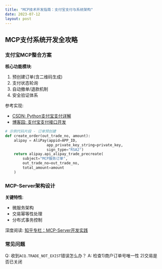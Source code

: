 ```yaml
---
title: "MCP技术开发指南：支付宝支付与系统架构"
date: 2023-07-12
layout: post
---
```


## MCP支付系统开发全攻略

### 支付宝MCP整合方案
**核心功能模块**:
1. 预创建订单(含二维码生成)
2. 支付状态轮询
3. 自动撤单/退款机制
4. 安全验证体系

参考实现:
- [CSDN: Python支付宝支付详解](https://blog.csdn.net/qq_41661056/article/details/100563763)
- [博客园: 支付宝支付接口开发](https://www.cnblogs.com/williama/p/16495954.html)

```python
# 示例代码片段 - 订单预创建
def create_order(out_trade_no, amount):
    alipay = AliPay(appid=APP_ID,
                   app_private_key_string=private_key,
                   sign_type="RSA2")
    return alipay.api_alipay_trade_precreate(
        subject="MCP服务订单",
        out_trade_no=out_trade_no,
        total_amount=amount
    )
```

### MCP-Server架构设计
**关键特性**:
- 微服务架构
- 交易幂等性处理
- 分布式事务控制

深度阅读:
[知乎专栏：MCP-Server开发实践](https://zhuanlan.zhihu.com/p/1891227835722606201)

### 常见问题
Q: 收到`ACQ.TRADE_NOT_EXIST`错误怎么办？
A: 检查1)商户订单号唯一性 2)交易是否已关闭